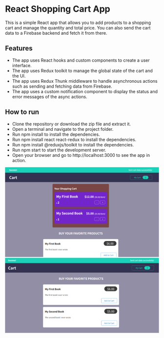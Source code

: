 # React Shopping Cart App

This is a simple React app that allows you to add products to a shopping cart and manage the quantity and total price. You can also send the cart data to a Firebase backend and fetch it from there.

## Features

- The app uses React hooks and custom components to create a user interface.
- The app uses Redux toolkit to manage the global state of the cart and the UI.
- The app uses Redux Thunk middleware to handle asynchronous actions such as sending and fetching data from Firebase.
- The app uses a custom notification component to display the status and error messages of the async actions.

## How to run

- Clone the repository or download the zip file and extract it.
- Open a terminal and navigate to the project folder.
- Run npm install to install the dependencies.
- Run npm install react react-redux to install the dependencies.
- Run npm install @reduxjs/toolkit to install the dependencies.
- Run npm start to start the development server.
- Open your browser and go to http://localhost:3000 to see the app in action.

![main page](image.png)
![main page photo 2](image-1.png)
